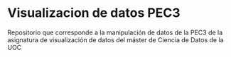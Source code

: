 # Visualizacion de datos PEC3
Repositorio que corresponde a la manipulación de datos de la PEC3 de la asignatura de visualización de datos del máster de Ciencia de Datos de la UOC
